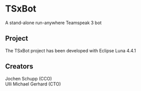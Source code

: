 # TSxBot
A stand-alone run-anywhere Teamspeak 3 bot

## Project
The TSxBot project has been developed with Eclipse Luna 4.4.1

## Creators
Jochen Schupp (CCO)  
Ulli Michael Gerhard (CTO)

